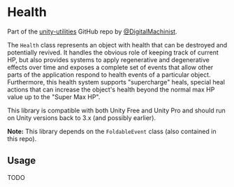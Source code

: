 Health
======

Part of the [unity-utilities](https://github.com/DigitalMachinist/unity-utilities) GitHub repo by [@DigitalMachinist](https://github.com/DigitalMachinist).

The ```Health``` class represents an object with health that can be destroyed and potentially revived. It handles the obvious role of keeping track of current HP, but also provides systems to apply regenerative and degenerative effects over time and exposes a complete set of events that allow other parts of the application respond to health events of a particular object. Furthermore, this health system supports "supercharge" heals, special heal actions that can increase the object's health beyond the normal max HP value up to the "Super Max HP".

This library is compatible with both Unity Free and Unity Pro and should run on Unity versions back to 3.x (and possibly earlier).

**Note:** This library depends on the ```FoldableEvent``` class (also contained in this repo).

## Usage

TODO
